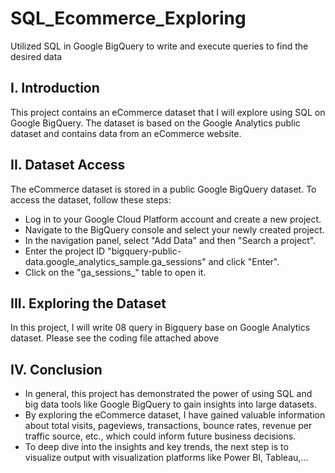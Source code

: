# SQL_Ecommerce_Exploring

Utilized SQL in Google BigQuery to write and execute queries to find the desired data

## I. Introduction

This project contains an eCommerce dataset that I will explore using SQL on Google BigQuery. The dataset is based on the Google Analytics public dataset and contains data from an eCommerce website.

## II. Dataset Access

The eCommerce dataset is stored in a public Google BigQuery dataset. To access the dataset, follow these steps:

- Log in to your Google Cloud Platform account and create a new project.
- Navigate to the BigQuery console and select your newly created project.
- In the navigation panel, select "Add Data" and then "Search a project".
- Enter the project ID "bigquery-public-data.google_analytics_sample.ga_sessions" and click "Enter".
- Click on the "ga_sessions_" table to open it.

## III. Exploring the Dataset

In this project, I will write 08 query in Bigquery base on Google Analytics dataset. Please see the coding file attached above

## IV. Conclusion
- In general, this project has demonstrated the power of using SQL and big data tools like Google BigQuery to gain insights into large datasets.
- By exploring the eCommerce dataset, I have gained valuable information about total visits, pageviews, transactions, bounce rates,  revenue per traffic source, etc., which could inform future business decisions.
- To deep dive into the insights and key trends, the next step is to visualize output with visualization platforms like Power BI, Tableau,...

